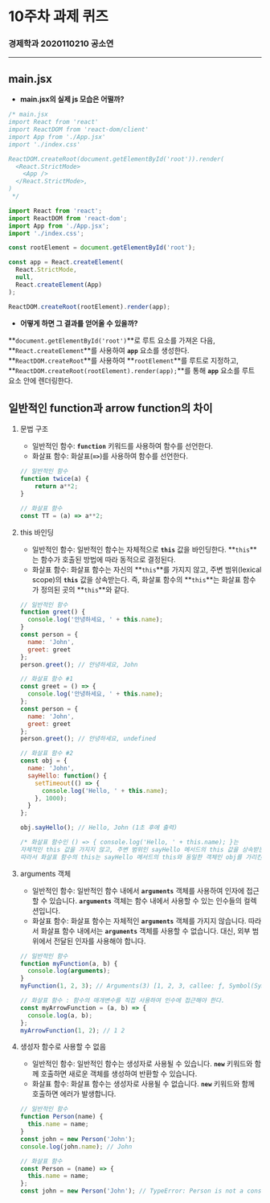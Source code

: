 # 10주차 과제 퀴즈

### 경제학과 2020110210 공소연

---

## main.jsx

- **main.jsx의 실제 js 모습은 어떨까?**

```jsx
/* main.jsx
import React from 'react'
import ReactDOM from 'react-dom/client'
import App from './App.jsx'
import './index.css'

ReactDOM.createRoot(document.getElementById('root')).render(
  <React.StrictMode>
    <App />
  </React.StrictMode>,
)
 */

import React from 'react';
import ReactDOM from 'react-dom';
import App from './App.jsx';
import './index.css';

const rootElement = document.getElementById('root');

const app = React.createElement(
  React.StrictMode,
  null,
  React.createElement(App)
);

ReactDOM.createRoot(rootElement).render(app);
```

- **어떻게 하면 그 결과를 얻어올 수 있을까?**

**`document.getElementById('root')`**로 루트 요소를 가져온 다음, **`React.createElement`**를 사용하여 **`app`** 요소를 생성한다. **`ReactDOM.createRoot`**를 사용하여 **`rootElement`**를 루트로 지정하고, **`ReactDOM.createRoot(rootElement).render(app);`**를 통해 **`app`** 요소를 루트 요소 안에 렌더링한다.   
## 일반적인 function과 arrow function의 차이

1. 문법 구조
    - 일반적인 함수: **`function`** 키워드를 사용하여 함수를 선언한다.
    - 화살표 함수: 화살표(**`=>`**)를 사용하여 함수를 선언한다.
    
    ```jsx
    // 일반적인 함수
    function twice(a) {
    	return a**2;
    }
    
    // 화살표 함수
    const TT = (a) => a**2;
    ```
    
2. this 바인딩
    - 일반적인 함수: 일반적인 함수는 자체적으로 **`this`** 값을 바인딩한다. **`this`**는 함수가 호출된 방법에 따라 동적으로 결정된다.
    - 화살표 함수: 화살표 함수는 자신의 **`this`**를 가지지 않고, 주변 범위(lexical scope)의 **`this`** 값을 상속받는다. 즉, 화살표 함수의 **`this`**는 화살표 함수가 정의된 곳의 **`this`**와 같다.
    
    ```jsx
    // 일반적인 함수
    function greet() {
      console.log('안녕하세요, ' + this.name);
    }
    const person = {
      name: 'John',
      greet: greet
    };
    person.greet(); // 안녕하세요, John
    
    // 화살표 함수 #1
    const greet = () => {
      console.log('안녕하세요, ' + this.name);
    };
    const person = {
      name: 'John',
      greet: greet
    };
    person.greet(); // 안녕하세요, undefined
    
    // 화살표 함수 #2
    const obj = {
      name: 'John',
      sayHello: function() {
        setTimeout(() => {
          console.log('Hello, ' + this.name);
        }, 1000);
      }
    };
    
    obj.sayHello(); // Hello, John (1초 후에 출력)
    
    /* 화살표 함수인 () => { console.log('Hello, ' + this.name); }는 
    자체적인 this 값을 가지지 않고, 주변 범위인 sayHello 메서드의 this 값을 상속받는다.
    따라서 화살표 함수의 this는 sayHello 메서드의 this와 동일한 객체인 obj를 가리킨다. */
    ```
    
3. arguments 객체
    - 일반적인 함수: 일반적인 함수 내에서 **`arguments`** 객체를 사용하여 인자에 접근할 수 있습니다. **`arguments`** 객체는 함수 내에서 사용할 수 있는 인수들의 컬렉션입니다.
    - 화살표 함수: 화살표 함수는 자체적인 **`arguments`** 객체를 가지지 않습니다. 따라서 화살표 함수 내에서는 **`arguments`** 객체를 사용할 수 없습니다. 대신, 외부 범위에서 전달된 인자를 사용해야 합니다.
    
    ```jsx
    // 일반적인 함수
    function myFunction(a, b) {
      console.log(arguments);
    }
    myFunction(1, 2, 3); // Arguments(3) [1, 2, 3, callee: ƒ, Symbol(Symbol.iterator): ƒ]
    
    // 화살표 함수 : 함수의 매개변수를 직접 사용하여 인수에 접근해야 한다.
    const myArrowFunction = (a, b) => {
      console.log(a, b);
    };
    myArrowFunction(1, 2); // 1 2
    ```
    
4. 생성자 함수로 사용할 수 없음
    - 일반적인 함수: 일반적인 함수는 생성자로 사용될 수 있습니다. **`new`** 키워드와 함께 호출하면 새로운 객체를 생성하여 반환할 수 있습니다.
    - 화살표 함수: 화살표 함수는 생성자로 사용될 수 없습니다. **`new`** 키워드와 함께 호출하면 에러가 발생합니다.
    
    ```jsx
    // 일반적인 함수
    function Person(name) {
      this.name = name;
    }
    const john = new Person('John');
    console.log(john.name); // John
    
    // 화살표 함수
    const Person = (name) => {
      this.name = name;
    };
    const john = new Person('John'); // TypeError: Person is not a constructor
    ```

